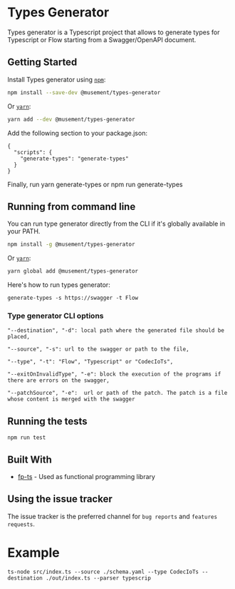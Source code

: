 # Types Generator

Types generator is a Typescript project that allows to generate types for Typescript or Flow starting from a Swagger/OpenAPI document.

## Getting Started

Install Types generator using [`npm`](https://www.npmjs.com/):

```bash
npm install --save-dev @musement/types-generator
```

Or [`yarn`](https://yarnpkg.com/en/package):

```bash
yarn add --dev @musement/types-generator
```

Add the following section to your package.json:
```
{
  "scripts": {
    "generate-types": "generate-types"
  }
}
```
Finally, run yarn generate-types or npm run generate-types

## Running from command line

You can run type generator directly from the CLI if it's globally available in your PATH.

```bash
npm install -g @musement/types-generator
```

Or [`yarn`](https://yarnpkg.com/en/package):

```bash
yarn global add @musement/types-generator
```

Here's how to run types generator:

```
generate-types -s https://swagger -t Flow
```

### Type generator CLI options

```
"--destination", "-d": local path where the generated file should be placed,
```
```
"--source", "-s": url to the swagger or path to the file,
```
```
"--type", "-t": "Flow", "Typescript" or "CodecIoTs",
```
```
"--exitOnInvalidType", "-e": block the execution of the programs if there are errors on the swagger,
```
```
"--patchSource", "-e":  url or path of the patch. The patch is a file whose content is merged with the swagger
```


## Running the tests

```
npm run test
```

## Built With

* [fp-ts](https://github.com/gcanti/fp-tsa) - Used as functional programming library

## Using the issue tracker

The issue tracker is the preferred channel for `bug reports` and `features requests`.


# Example
```
ts-node src/index.ts --source ./schema.yaml --type CodecIoTs --destination ./out/index.ts --parser typescrip
```